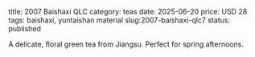 title: 2007 Baishaxi QLC
category: teas
date: 2025-06-20 
price: USD 28
tags: baishaxi, yuntaishan material
slug:2007-baishaxi-qlc7
status: published

A delicate, floral green tea from Jiangsu. Perfect for spring afternoons.
